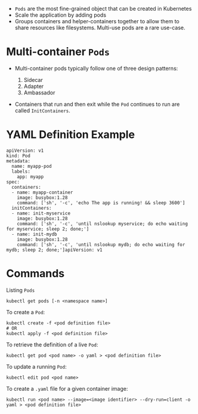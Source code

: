 -   `Pods` are the most fine-grained object that can be created in Kubernetes
-   Scale the application by adding pods
-   Groups containers and helper-containers together to allow them to share
    resources like filesystems. Multi-use pods are a rare use-case.


# Multi-container `Pods`

-   Multi-container pods typically follow one of three design patterns:
    1.  Sidecar
    2.  Adapter
    3.  Ambassador

-   Containers that run and then exit while the `Pod` continues to run are called `InitContainers`.


# YAML Definition Example

    apiVersion: v1
    kind: Pod
    metadata:
      name: myapp-pod
      labels:
        app: myapp
    spec:
      containers:
      - name: myapp-container
        image: busybox:1.28
        command: ['sh', '-c', 'echo The app is running! && sleep 3600']
      initContainers:
      - name: init-myservice
        image: busybox:1.28
        command: ['sh', '-c', 'until nslookup myservice; do echo waiting for myservice; sleep 2; done;']
      - name: init-mydb
        image: busybox:1.28
        command: ['sh', '-c', 'until nslookup mydb; do echo waiting for mydb; sleep 2; done;']apiVersion: v1


# Commands

Listing `Pods`

    kubectl get pods [-n <namespace name>]

To create a `Pod`:

    kubectl create -f <pod definition file>
    # OR
    kubectl apply -f <pod definition file>

To retrieve the definition of a live `Pod`:

    kubectl get pod <pod name> -o yaml > <pod definition file>

To update a running `Pod`:

    kubectl edit pod <pod name>

To create a `.yaml` file for a given container image:

    kubectl run <pod name> --image=<image identifier> --dry-run=client -o yaml > <pod definition file>

